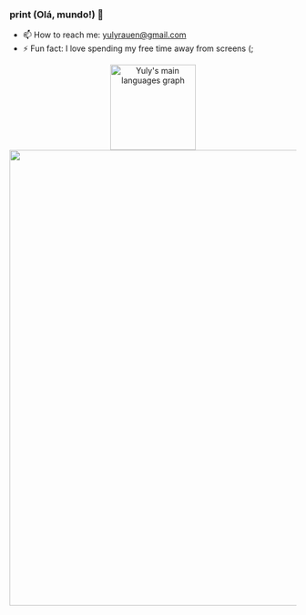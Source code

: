 ### print (Olá, mundo!) 👋

- 📫 How to reach me: yulyrauen@gmail.com
- ⚡ Fun fact: I love spending my free time away from screens (;

<div align="center">
  <div>
    <img src="https://github-readme-stats.vercel.app/api/top-langs?username=yulyRauen&locale=en&hide_title=false&layout=compact&card_width=450&langs_count=6&theme=tokyonight&hide_border=true&border_radius=25" height="150" alt="Yuly's main languages graph"  />
    <img width="800" src="http://github-profile-summary-cards.vercel.app/api/cards/profile-details?username=yulyRauen&theme=tokyonight">
  </div>
</div>
